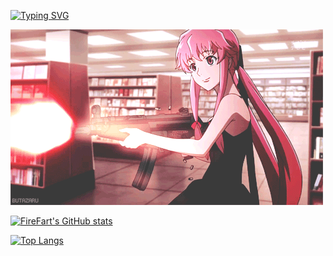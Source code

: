 [![Typing SVG](https://readme-typing-svg.demolab.com/?lines=HALLO+ANJENG+ANJENG+MAU+NGAPAIN;MAU+RECODE+YA...?+HAYOO+NGAKU;😝+😝+😝+😝+😝+😝+😝+😝+😝+😝+😝+😝)](https://git.io/typing-svg)

![](https://raw.githubusercontent.com/ClayHaxor/clayhaxor/main/clay.gif)

[![FireFart's GitHub stats](https://github-readme-stats.vercel.app/api?username=firefart&count_private=true&show_icons=true&theme=chartreuse-dark)](https://twitter.com/apakanganjiang)

[![Top Langs](https://github-readme-stats.vercel.app/api/top-langs/?username=firefart&theme=chartreuse-dark&langs_count=8&layout=compact)](https://twitter.com/firefart)
